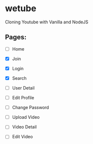# wetube

Cloning Youtube with Vanilla and NodeJS


## Pages:

- [ ] Home
- [X] Join
- [X] Login
- [x] Search
- [ ] User Detail
- [ ] Edit Profile
- [ ] Change Password
- [ ] Upload Video
- [ ] Video Detail
- [ ] Edit Video

